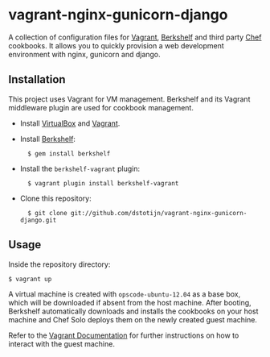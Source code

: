 # vagrant-nginx-gunicorn-django

A collection of configuration files for [Vagrant](http://www.vagrantup.com/), [Berkshelf](http://berkshelf.com/) and third party [Chef](http://www.opscode.com/chef/) cookbooks. It allows you to quickly provision a web development environment with nginx, gunicorn and django. 


## Installation 

This project uses Vagrant for VM management. Berkshelf and its Vagrant middleware plugin are used for cookbook management.

* Install [VirtualBox](https://www.virtualbox.org/wiki/Downloads) and [Vagrant](http://downloads.vagrantup.com/).

* Install [Berkshelf](http://berkshelf.com/):

        $ gem install berkshelf

* Install the `berkshelf-vagrant` plugin:

        $ vagrant plugin install berkshelf-vagrant

* Clone this repository:

        $ git clone git://github.com/dstotijn/vagrant-nginx-gunicorn-django.git


## Usage

Inside the repository directory:

    $ vagrant up

A virtual machine is created with `opscode-ubuntu-12.04` as a base box, which will be downloaded if absent from the host machine. After booting, Berkshelf automatically downloads and installs the cookbooks on your host machine and Chef Solo deploys them on the newly created guest machine.

Refer to the [Vagrant Documentation](http://docs.vagrantup.com/v2/) for further instructions on how to interact with the guest machine.
